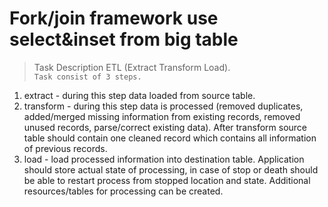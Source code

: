 # Fork/join framework use select&inset from big table
> Task Description ETL (Extract Transform Load). <br/>
`Task consist of 3 steps.`
1. extract - during this step data loaded from source table.
2. transform - during this step data is processed (removed duplicates, added/merged missing information from existing records, removed unused
records, parse/correct existing data). After transform source table should contain one cleaned record which contains all information of previous
records.
3. load - load processed information into destination table.
Application should store actual state of processing, in case of stop or death should be able to restart process from stopped location and state.
Additional resources/tables for processing can be created.
